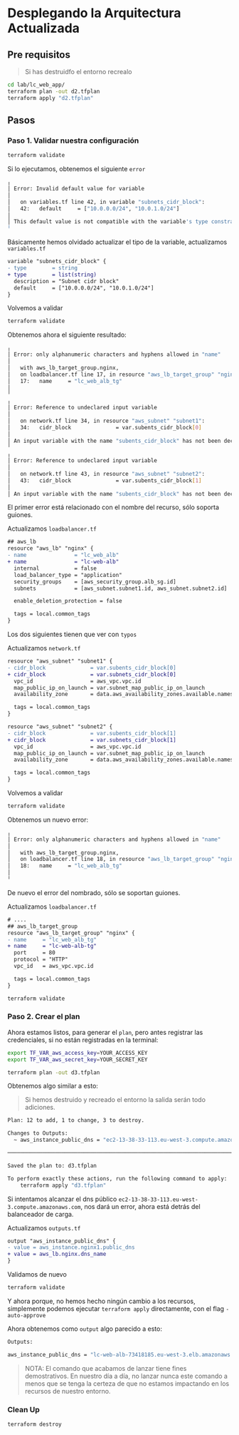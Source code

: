 # Desplegando la Arquitectura Actualizada

## Pre requisitos

> Si has destruidfo el entorno recrealo

```bash
cd lab/lc_web_app/
terraform plan -out d2.tfplan
terraform apply "d2.tfplan"
```

## Pasos

### Paso 1. Validar nuestra configuración

```bash
terraform validate
```

Si lo ejecutamos, obtenemos el siguiente `error`

```bash
╷
│ Error: Invalid default value for variable
│ 
│   on variables.tf line 42, in variable "subnets_cidr_block":
│   42:   default     = ["10.0.0.0/24", "10.0.1.0/24"]
│ 
│ This default value is not compatible with the variable's type constraint: string required.
╵

```

Básicamente hemos olvidado actualizar el tipo de la variable, actualizamos `variables.tf`

```diff
variable "subnets_cidr_block" {
- type        = string
+ type        = list(string)
  description = "Subnet cidr block"
  default     = ["10.0.0.0/24", "10.0.1.0/24"]
}
```

Volvemos a validar

```bash
terraform validate
```

Obtenemos ahora el siguiente resultado:

```bash
╷
│ Error: only alphanumeric characters and hyphens allowed in "name"
│ 
│   with aws_lb_target_group.nginx,
│   on loadbalancer.tf line 17, in resource "aws_lb_target_group" "nginx":
│   17:   name     = "lc_web_alb_tg"
│ 
╵
╷
│ Error: Reference to undeclared input variable
│ 
│   on network.tf line 34, in resource "aws_subnet" "subnet1":
│   34:   cidr_block              = var.subents_cidr_block[0]
│ 
│ An input variable with the name "subents_cidr_block" has not been declared. Did you mean "subnets_cidr_block"?
╵
╷
│ Error: Reference to undeclared input variable
│ 
│   on network.tf line 43, in resource "aws_subnet" "subnet2":
│   43:   cidr_block              = var.subents_cidr_block[1]
│ 
│ An input variable with the name "subents_cidr_block" has not been declared. Did you mean "subnets_cidr_block"?
```

El primer error está relacionado con el nombre del recurso, sólo soporta guiones.

Actualizamos `loadbalancer.tf`

```diff
## aws_lb
resource "aws_lb" "nginx" {
- name               = "lc_web_alb"
+ name               = "lc-web-alb"
  internal           = false
  load_balancer_type = "application"
  security_groups    = [aws_security_group.alb_sg.id]
  subnets            = [aws_subnet.subnet1.id, aws_subnet.subnet2.id]

  enable_deletion_protection = false

  tags = local.common_tags
}
```

Los dos siguientes tienen que ver con `typos`

Actualizamos `network.tf`

```diff
resource "aws_subnet" "subnet1" {
- cidr_block              = var.subents_cidr_block[0]
+ cidr_block              = var.subnets_cidr_block[0]
  vpc_id                  = aws_vpc.vpc.id
  map_public_ip_on_launch = var.subnet_map_public_ip_on_launch
  availability_zone       = data.aws_availability_zones.available.names[0]

  tags = local.common_tags
}

resource "aws_subnet" "subnet2" {
- cidr_block              = var.subents_cidr_block[1]
+ cidr_block              = var.subnets_cidr_block[1]
  vpc_id                  = aws_vpc.vpc.id
  map_public_ip_on_launch = var.subnet_map_public_ip_on_launch
  availability_zone       = data.aws_availability_zones.available.names[1]

  tags = local.common_tags
}

```

Volvemos a validar

```bash
terraform validate
```

Obtenemos un nuevo error:

```bash
╷
│ Error: only alphanumeric characters and hyphens allowed in "name"
│ 
│   with aws_lb_target_group.nginx,
│   on loadbalancer.tf line 18, in resource "aws_lb_target_group" "nginx":
│   18:   name     = "lc_web_alb_tg"
│ 
╵
```

De nuevo el error del nombrado, sólo se soportan guiones.

Actualizamos `loadbalancer.tf`

```diff
# ....
## aws_lb_target_group
resource "aws_lb_target_group" "nginx" {
- name     = "lc_web_alb_tg"
+ name     = "lc-web-alb-tg"
  port     = 80
  protocol = "HTTP"
  vpc_id   = aws_vpc.vpc.id

  tags = local.common_tags
}

```

```bash
terraform validate
```

### Paso 2. Crear el plan

Ahora estamos listos, para generar el `plan`, pero antes registrar las credenciales, si no están registradas en la terminal:

```bash
export TF_VAR_aws_access_key=YOUR_ACCESS_KEY
export TF_VAR_aws_secret_key=YOUR_SECRET_KEY
```

```bash
terraform plan -out d3.tfplan
```

Obtenemos algo similar a esto:

> Si hemos destruido y recreado el entorno la salida serán todo adiciones.

```bash
Plan: 12 to add, 1 to change, 3 to destroy.

Changes to Outputs:
  ~ aws_instance_public_dns = "ec2-13-38-33-113.eu-west-3.compute.amazonaws.com" -> (known after apply)

─────────────────────────────────────────────────────────────────────────────────────────────────────────────────────────────────────────────────────────────────

Saved the plan to: d3.tfplan

To perform exactly these actions, run the following command to apply:
    terraform apply "d3.tfplan"
```

Si intentamos alcanzar el dns público `ec2-13-38-33-113.eu-west-3.compute.amazonaws.com`, nos dará un error, ahora está detrás del balanceador de carga.

Actualizamos `outputs.tf`

```diff
output "aws_instance_public_dns" {
- value = aws_instance.nginx1.public_dns
+ value = aws_lb.nginx.dns_name
}
```

Validamos de nuevo

```bash
terraform validate
```

Y ahora porque, no hemos hecho ningún cambio a los recursos, simplemente podemos ejecutar `terraform apply` directamente, con el flag `-auto-approve`

Ahora obtenemos como `output` algo parecido a esto:

```bash
Outputs:

aws_instance_public_dns = "lc-web-alb-73418185.eu-west-3.elb.amazonaws.com"
```

> NOTA: El comando que acabamos de lanzar tiene fines demostrativos. En nuestro día a día, no lanzar nunca este comando a menos que se tenga la certeza de que no estamos impactando en los recursos de nuestro entorno.

### Clean Up

```bash
terraform destroy
```